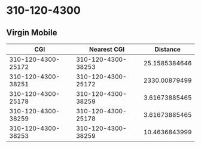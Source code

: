 # 310-120-4300
## Virgin Mobile


| CGI | Nearest CGI | Distance |
|-----|-------------|----------|
| 310-120-4300-25172 | 310-120-4300-38253 | 25.1585384646 |
| 310-120-4300-38251 | 310-120-4300-25172 | 2330.00879499 |
| 310-120-4300-25178 | 310-120-4300-38259 | 3.61673885465 |
| 310-120-4300-38259 | 310-120-4300-25178 | 3.61673885465 |
| 310-120-4300-38253 | 310-120-4300-38259 | 10.4636843999 |
